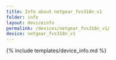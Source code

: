 ```yaml
---
title: Info about netgear_fvs318n_v1
folder: info
layout: deviceinfo
permalink: /devices/netgear_fvs318n_v1/
device: netgear_fvs318n_v1
---
```

{% include templates/device_info.md %}
